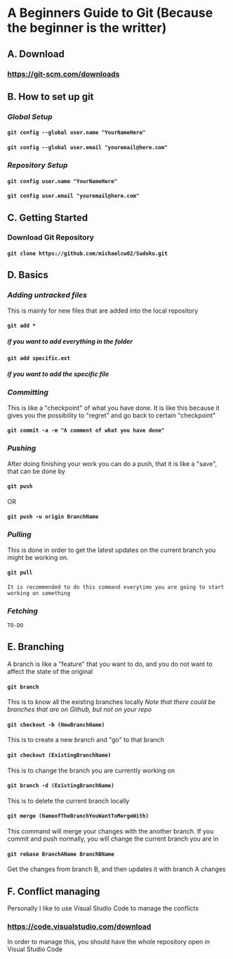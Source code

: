 # A Beginners Guide to Git (Because the beginner is the writter)

## A. Download 

### https://git-scm.com/downloads

## B. How to set up git 

### *Global Setup*

#### `git config --global user.name "YourNameHere"`
#### `git config --global user.email "youremail@here.com"`

### *Repository Setup*

#### `git config user.name "YourNameHere"`
#### `git config user.email "youremail@here.com"`

## C. Getting Started

### Download Git Repository

#### `git clone https://github.com/michaelcw02/Sudoku.git`

## D. Basics

### *Adding untracked files*
This is mainly for new files that are added into the local repository
#### `git add *` 
##### if you want to add everything in the folder
#### `git add specific.ext` 
##### if you want to add the specific file

### *Committing*
This is like a "checkpoint" of what you have done. It is like this because it gives you the possibility to "regret" and go back to certain "checkpoint"
#### `git commit -a -m "A comment of what you have done"`

### *Pushing*
After doing finishing your work you can do a push, that it is like a "save", that can be done by
#### `git push`
OR
#### `git push -u origin BranchName`

### *Pulling*
This is done in order to get the latest updates on the current branch you might be working on.
#### `git pull`
    It is recommended to do this command everytime you are going to start working on something

### *Fetching*
    TO-DO

## E. Branching
A branch is like a "feature" that you want to do, and you do not want to affect the state of the original 

#### `git branch`
This is to know all the existing branches locally
*Note that there could be branches that are on Github, but not on your repo*

#### `git checkout -b (NewBranchName)`
This is to create a new branch and "go" to that branch

#### `git checkout (ExistingBranchName)`
This is to change the branch you are currently working on

#### `git branch -d (ExistingBranchName)`
This is to delete the current branch locally

#### `git merge (NameofTheBranchYouWantToMergeWith)`
This command will merge your changes with the another branch. If you commit and push normally, you will change the current branch you are in

#### `git rebase BranchAName BranchBName`
Get the changes from branch B, and then updates it with branch A changes

## F. Conflict managing
Personally I like to use Visual Studio Code to manage the conflicts
### https://code.visualstudio.com/download

In order to manage this, you should have the whole repository open in Visual Studio Code
